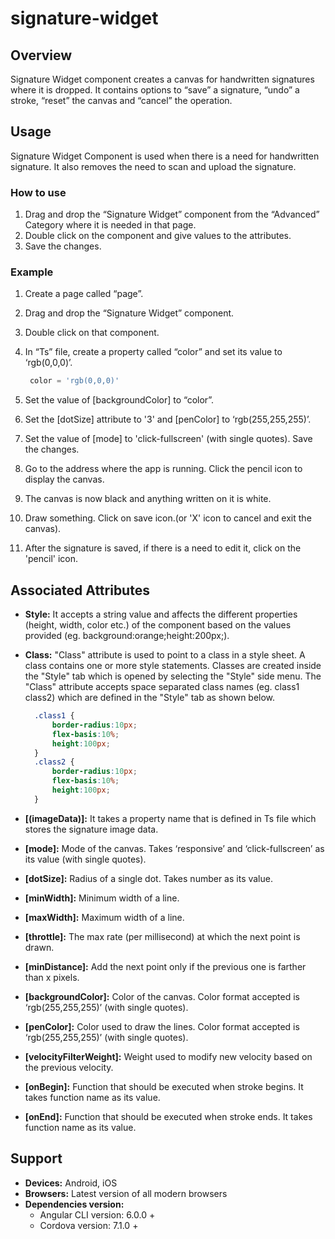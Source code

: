 # signature-widget

## Overview

Signature Widget component creates a canvas for handwritten signatures where it is dropped. It contains options to “save” a signature, “undo” a stroke, “reset” the canvas and “cancel” the operation.

## Usage

Signature Widget Component is used when there is a need for handwritten signature. It also removes the need to scan and upload the signature.

### How to use

1. Drag and drop the “Signature Widget” component from the “Advanced” Category where it is needed in that page.
2. Double click on the component and give values to the attributes.
3. Save the changes.

### Example

1. Create a page called “page”.
2. Drag and drop the “Signature Widget” component.
3. Double click on that component.
4. In “Ts” file, create a property called “color” and set its value to ‘rgb\(0,0,0\)’.

   ```typescript
    color = 'rgb(0,0,0)'
   ```

5. Set the value of \[backgroundColor\] to “color”.
6. Set the \[dotSize\] attribute to '3' and \[penColor\] to ‘rgb\(255,255,255\)’.
7. Set the value of \[mode\] to 'click-fullscreen' \(with single quotes\). Save the changes.
8. Go to the address where the app is running. Click the pencil icon to display the canvas.
9. The canvas is now black and anything written on it is white.
10. Draw something. Click on save icon.\(or 'X' icon to cancel and exit the canvas\).
11. After the signature is saved, if there is a need to edit it, click on the 'pencil' icon.

## Associated Attributes

* **Style:** It accepts a string value and affects the different properties \(height, width, color etc.\) of the component based on the values provided \(eg. background:orange;height:200px;\).
* **Class:** "Class" attribute is used to point to a class in a style sheet. A class contains one or more style statements. Classes are created inside the "Style" tab which is opened by selecting the "Style" side menu. The "Class" attribute accepts space separated class names \(eg. class1 class2\) which are defined in the "Style" tab as shown below.

  ```css
    .class1 {
        border-radius:10px;
        flex-basis:10%;
        height:100px;
    }
    .class2 {
        border-radius:10px;
        flex-basis:10%;
        height:100px;
    }
  ```

* **\[\(imageData\)\]:** It takes a property name that is defined in Ts file which stores the signature image data.
* **\[mode\]:** Mode of the canvas. Takes ‘responsive’ and ‘click-fullscreen’ as its value \(with single quotes\).
* **\[dotSize\]:** Radius of a single dot. Takes number as its value.
* **\[minWidth\]:** Minimum width of a line.
* **\[maxWidth\]:** Maximum width of a line.
* **\[throttle\]:**  The max rate \(per millisecond\) at which the next point is drawn.
* **\[minDistance\]:** Add the next point only if the previous one is farther than x pixels.
* **\[backgroundColor\]:** Color of the canvas. Color format accepted is ‘rgb\(255,255,255\)’ \(with single quotes\).
* **\[penColor\]:** Color used to draw the lines. Color format accepted is ‘rgb\(255,255,255\)’ \(with single quotes\).
* **\[velocityFilterWeight\]:** Weight used to modify new velocity based on the previous velocity.
* **\[onBegin\]:** Function that should be executed when stroke begins. It takes function name as its value.
* **\[onEnd\]:** Function that should be executed when stroke ends. It takes function name as its value.

## Support

* **Devices:** Android, iOS
* **Browsers:**  Latest version of all modern browsers
* **Dependencies version:** 
  * Angular CLI version: 6.0.0 + 
  * Cordova version: 7.1.0 +


